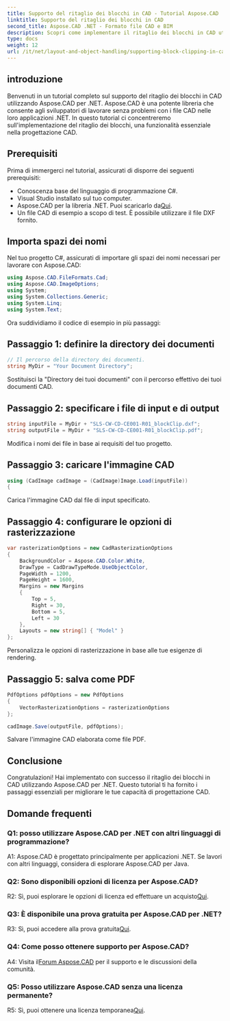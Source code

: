 ```yaml
---
title: Supporto del ritaglio dei blocchi in CAD - Tutorial Aspose.CAD
linktitle: Supporto del ritaglio dei blocchi in CAD
second_title: Aspose.CAD .NET - Formato file CAD e BIM
description: Scopri come implementare il ritaglio dei blocchi in CAD utilizzando Aspose.CAD per .NET. Migliora le tue capacità di progettazione con questo tutorial passo passo.
type: docs
weight: 12
url: /it/net/layout-and-object-handling/supporting-block-clipping-in-cad/
---
```

## introduzione

Benvenuti in un tutorial completo sul supporto del ritaglio dei blocchi in CAD utilizzando Aspose.CAD per .NET. Aspose.CAD è una potente libreria che consente agli sviluppatori di lavorare senza problemi con i file CAD nelle loro applicazioni .NET. In questo tutorial ci concentreremo sull'implementazione del ritaglio dei blocchi, una funzionalità essenziale nella progettazione CAD.

## Prerequisiti

Prima di immergerci nel tutorial, assicurati di disporre dei seguenti prerequisiti:

- Conoscenza base del linguaggio di programmazione C#.
- Visual Studio installato sul tuo computer.
-  Aspose.CAD per la libreria .NET. Puoi scaricarlo da[Qui](https://releases.aspose.com/cad/net/).
- Un file CAD di esempio a scopo di test. È possibile utilizzare il file DXF fornito.

## Importa spazi dei nomi

Nel tuo progetto C#, assicurati di importare gli spazi dei nomi necessari per lavorare con Aspose.CAD:

```csharp
using Aspose.CAD.FileFormats.Cad;
using Aspose.CAD.ImageOptions;
using System;
using System.Collections.Generic;
using System.Linq;
using System.Text;
```

Ora suddividiamo il codice di esempio in più passaggi:

## Passaggio 1: definire la directory dei documenti

```csharp
// Il percorso della directory dei documenti.
string MyDir = "Your Document Directory";
```

Sostituisci la "Directory dei tuoi documenti" con il percorso effettivo dei tuoi documenti CAD.

## Passaggio 2: specificare i file di input e di output

```csharp
string inputFile = MyDir + "SLS-CW-CD-CE001-R01_blockClip.dxf";
string outputFile = MyDir + "SLS-CW-CD-CE001-R01_blockClip.pdf";
```

Modifica i nomi dei file in base ai requisiti del tuo progetto.

## Passaggio 3: caricare l'immagine CAD

```csharp
using (CadImage cadImage = (CadImage)Image.Load(inputFile))
{
```

Carica l'immagine CAD dal file di input specificato.

## Passaggio 4: configurare le opzioni di rasterizzazione

```csharp
var rasterizationOptions = new CadRasterizationOptions
{
    BackgroundColor = Aspose.CAD.Color.White,
    DrawType = CadDrawTypeMode.UseObjectColor,
    PageWidth = 1200,
    PageHeight = 1600,
    Margins = new Margins
    {
        Top = 5,
        Right = 30,
        Bottom = 5,
        Left = 30
    },
    Layouts = new string[] { "Model" }
};
```

Personalizza le opzioni di rasterizzazione in base alle tue esigenze di rendering.

## Passaggio 5: salva come PDF

```csharp
PdfOptions pdfOptions = new PdfOptions
{
    VectorRasterizationOptions = rasterizationOptions
};

cadImage.Save(outputFile, pdfOptions);
```

Salvare l'immagine CAD elaborata come file PDF.

## Conclusione

Congratulazioni! Hai implementato con successo il ritaglio dei blocchi in CAD utilizzando Aspose.CAD per .NET. Questo tutorial ti ha fornito i passaggi essenziali per migliorare le tue capacità di progettazione CAD.

## Domande frequenti

### Q1: posso utilizzare Aspose.CAD per .NET con altri linguaggi di programmazione?

A1: Aspose.CAD è progettato principalmente per applicazioni .NET. Se lavori con altri linguaggi, considera di esplorare Aspose.CAD per Java.

### Q2: Sono disponibili opzioni di licenza per Aspose.CAD?

 R2: Sì, puoi esplorare le opzioni di licenza ed effettuare un acquisto[Qui](https://purchase.aspose.com/buy).

### Q3: È disponibile una prova gratuita per Aspose.CAD per .NET?

 R3: Sì, puoi accedere alla prova gratuita[Qui](https://releases.aspose.com/).

### Q4: Come posso ottenere supporto per Aspose.CAD?

 A4: Visita il[Forum Aspose.CAD](https://forum.aspose.com/c/cad/19) per il supporto e le discussioni della comunità.

### Q5: Posso utilizzare Aspose.CAD senza una licenza permanente?

 R5: Sì, puoi ottenere una licenza temporanea[Qui](https://purchase.aspose.com/temporary-license/).
